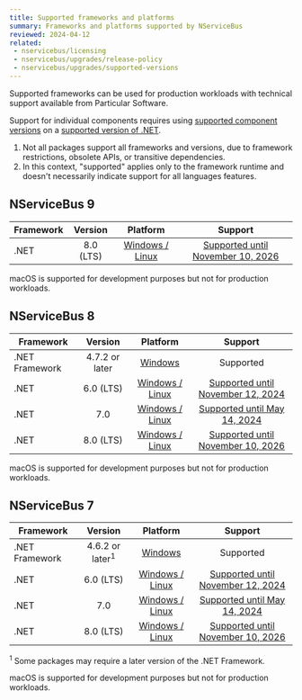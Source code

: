 ```yaml
---
title: Supported frameworks and platforms
summary: Frameworks and platforms supported by NServiceBus
reviewed: 2024-04-12
related:
 - nservicebus/licensing
 - nservicebus/upgrades/release-policy
 - nservicebus/upgrades/supported-versions
---
```


Supported frameworks can be used for production workloads with technical support available from Particular Software.

Support for individual components requires using [supported component versions](supported-versions.md) on a [supported version of .NET](https://dotnet.microsoft.com/en-us/platform/support/policy).

1. Not all packages support all frameworks and versions, due to framework restrictions, obsolete APIs, or transitive dependencies.
2. In this context, "supported" applies only to the framework runtime and doesn't necessarily indicate support for all languages features.

## NServiceBus 9

| Framework | Version | Platform | Support |
|------------------|:-------:|:--------:|:-------:|
| .NET | 8.0 (LTS) | [Windows / Linux](https://github.com/dotnet/core/blob/main/release-notes/8.0/supported-os.md) | [Supported until November 10, 2026](https://dotnet.microsoft.com/en-us/platform/support/policy/dotnet-core) |

macOS is supported for development purposes but not for production workloads.

## NServiceBus 8

| Framework | Version | Platform | Support |
|------------------|:-------:|:--------:|:-------:|
| .NET Framework | 4.7.2 or later | [Windows](https://docs.microsoft.com/en-us/dotnet/framework/migration-guide/versions-and-dependencies) | Supported |
| .NET | 6.0 (LTS) | [Windows / Linux](https://github.com/dotnet/core/blob/main/release-notes/6.0/supported-os.md) | [Supported until November 12, 2024](https://dotnet.microsoft.com/en-us/platform/support/policy/dotnet-core) |
| .NET | 7.0 | [Windows / Linux](https://github.com/dotnet/core/blob/main/release-notes/7.0/supported-os.md) | [Supported until May 14, 2024](https://dotnet.microsoft.com/en-us/platform/support/policy/dotnet-core) |
| .NET | 8.0 (LTS) | [Windows / Linux](https://github.com/dotnet/core/blob/main/release-notes/8.0/supported-os.md) | [Supported until November 10, 2026](https://dotnet.microsoft.com/en-us/platform/support/policy/dotnet-core) |

macOS is supported for development purposes but not for production workloads.

## NServiceBus 7

| Framework | Version | Platform | Support |
|------------------|:-------:|:--------:|:-------:|
| .NET Framework | 4.6.2 or later<sup>1</sup> | [Windows](https://docs.microsoft.com/en-us/dotnet/framework/migration-guide/versions-and-dependencies) | Supported |
| .NET | 6.0 (LTS) | [Windows / Linux](https://github.com/dotnet/core/blob/main/release-notes/6.0/supported-os.md) | [Supported until November 12, 2024](https://dotnet.microsoft.com/en-us/platform/support/policy/dotnet-core) |
| .NET | 7.0 | [Windows / Linux](https://github.com/dotnet/core/blob/main/release-notes/7.0/supported-os.md) | [Supported until May 14, 2024](https://dotnet.microsoft.com/en-us/platform/support/policy/dotnet-core) |
| .NET | 8.0 (LTS) | [Windows / Linux](https://github.com/dotnet/core/blob/main/release-notes/8.0/supported-os.md) | [Supported until November 10, 2026](https://dotnet.microsoft.com/en-us/platform/support/policy/dotnet-core) |

<sup>1</sup> Some packages may require a later version of the .NET Framework.

macOS is supported for development purposes but not for production workloads.
